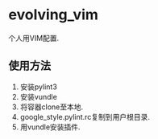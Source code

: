 # evolving_vim
个人用VIM配置.
## 使用方法
1. 安装pylint3
2. 安装vundle
3. 将容器clone至本地.
4. google_style.pylint.rc复制到用户根目录.
5. 用vundle安装插件.
